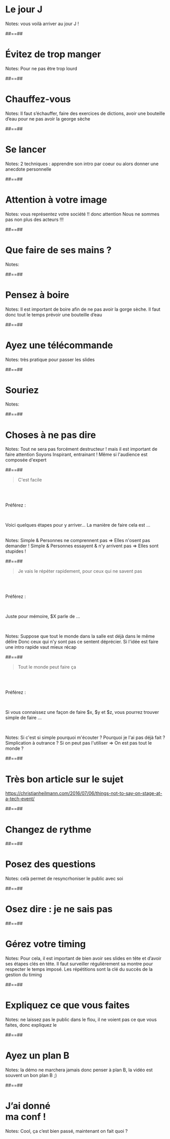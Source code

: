 <!-- .slide: class="transition underline top" data-background="./assets/images/g3e2b346e48_0_5.png"-->

# Le jour J


Notes:
vous voilà arriver au jour J !

##==##
<!-- .slide: class="transition top mask" data-background="./assets/images/amirali-mirhashemian-1299696-unsplash.jpg"-->

# Évitez de trop manger


Notes:
Pour ne pas être trop lourd



##==##
<!-- .slide: class="transition top mask" data-background="./assets/images/g3a864e7b0c_0_0.png"-->

# Chauffez-vous


Notes:
Il faut s’échauffer, faire des exercices de dictions, avoir une bouteille d’eau pour ne pas avoir la george sèche



##==##
<!-- .slide: class="transition underline bottom" data-background="./assets/images/g3e2b346e48_0_19.png"-->

# Se lancer


Notes:
2 techniques : apprendre son intro par coeur ou alors donner une anecdote personnelle



##==##
<!-- .slide: class="transition underline bottom" data-background="./assets/images/g3e2b346e48_0_43.png"-->

# Attention à votre image


Notes:
vous représentez votre société !! donc attention Nous ne sommes pas non plus des acteurs !!!


##==##
<!-- .slide: class="transition underline bottom" data-background="./assets/images/black-and-white-elderly-grayscale-1266005.jpg"-->

# Que faire de ses mains ?

Notes:


##==##
<!-- .slide: class="transition underline bottom" data-background="./assets/images/adorable-animal-cat-1645631.jpg"-->

# Pensez à boire

Notes:
Il est important de boire afin de ne pas avoir la gorge sèche. Il faut donc tout le temps prévoir une bouteille d’eau


##==##
<!-- .slide: data-background="./assets/images/gerardo-barreto-1566791-unsplash.jpg"-->

# Ayez une télécommande
<!-- .element: class="big thin" -->

Notes:
très pratique pour passer les slides

##==##
<!-- .slide: class="transition underline right" data-background="./assets/images/cuddly-toy-smile-smiling-12211.jpg"-->

# Souriez

Notes:

##==##
<!-- .slide: class="transition underline bottom" data-background="./assets/images/black-and-white-cry-crying-18494.jpg"-->

# Choses à ne pas dire

Notes:
Tout ne sera pas forcément destructeur ! 
mais il est important de faire attention
Soyons Inspirant, entrainant !
Même si l'audience est composée d'expert

##==##

<!-- .slide: class="quote-slide" -->

> C'est facile
<!-- .element: class="center" -->

<br><br>

Préférez : 
<!-- .element: class="center" -->
<br>

Voici quelques étapes pour y arriver…
La manière de faire cela est ...
<!-- .element: class="center" -->

<br>
Notes: 
Simple & Personnes ne comprennent pas => Elles n'osent pas demander !
Simple & Personnes essayent & n'y arrivent pas => Elles sont stupides !

##==##

<!-- .slide: class="quote-slide" -->

> Je vais le répéter rapidement, pour ceux qui ne savent pas
<!-- .element: class="center" -->

<br><br>

Préférez : 

<!-- .element: class="center" -->
<br>

Juste pour mémoire, $X parle de ...
<!-- .element: class="center" -->

<br>

Notes: 
Suppose que tout le monde dans la salle est déjà dans le même délire
Donc ceux qui n'y sont pas ce sentent déprécier. Si l'idée est faire une intro rapide vaut mieux récap

##==##

<!-- .slide: class="quote-slide" -->

>Tout le monde peut faire ça
<!-- .element: class="center" -->

<br><br>

Préférez : 
<!-- .element: class="center" -->

<br>

Si vous connaissez une façon de faire $x, $y et $z, vous pourrez trouver simple de faire ...
<!-- .element: class="center" -->

<br>

Notes: 
Si c'est si simple pourquoi m'écouter ?
Pourquoi je l'ai pas déjà fait ?
Simplication à outrance ?
Si on peut pas l'utiliser => On est pas tout le monde ?


##==##
<!-- .slide: class="bg-white transition" -->

# Très bon article sur le sujet


https://christianheilmann.com/2016/07/06/things-not-to-say-on-stage-at-a-tech-event/ 
<!-- .element: class="center" -->



##==##
<!-- .slide: class="transition bottom mask" data-background="./assets/images/blur-chart-check-up-415779.jpg"-->

# Changez de rythme


##==##
<!-- .slide: class="transition underline bottom" data-background="./assets/images/g3e2b346e48_0_50.png"-->

# Posez des questions



Notes:
celà permet de resyncrhoniser le public avec soi



##==##
<!-- .slide: class="transition underline bottom" data-background="./assets/images/g3e2b346e48_0_57.png"-->

# Osez dire : je ne sais pas


##==##
<!-- .slide: class="transition underline bottom" data-background="./assets/images/alarm-clock-art-background-1037993.jpg"-->

# Gérez votre timing


Notes:
Pour cela, il est important de bien avoir ses slides en tête et d’avoir ses étapes clés en tête. Il faut surveiller régulièrement sa montre pour respecter le temps imposé. Les répétitions sont la clé du succès de la gestion du timing


##==##
<!-- .slide: class="transition underline bottom" data-background="./assets/images/g3e2b346e48_0_64.png"-->

# Expliquez ce que vous faites


Notes:
ne laissez pas le public dans le flou, il ne voient pas ce que vous faites, donc expliquez le



##==##
<!-- .slide: class="transition top mask" data-background="./assets/images/g3e2b346e48_0_71.png"-->

# Ayez un plan B

Notes:
la démo ne marchera jamais donc penser à plan B, la vidéo est souvent un bon plan B ;)



##==##
<!-- .slide: data-background="./assets/images/g3e2b346e48_0_72.png"-->

<h1 class="bandeau block">J’ai donné<br>ma conf !</h1>


Notes:
Cool, ça c’est bien passé, maintenant on fait quoi ?


